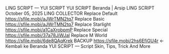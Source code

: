 LING SCRIPT — YUI SCRIPT
YUI SCRIPT
Beranda
|
Arsip
LING SCRIPT
October 05, 2025
LING COLLECTOR
Replace Default
https://sfile.mobi/aJWrTMN2tq7
Replace Basic
https://sfile.mobi/aJWrTMN2tq7
Replace Starlight
https://sfile.mobi/a1CaXrobpmP
Replace Special
https://sfile.mobi/37a78JiWJal
Replace M World
https://sfile.mobi/6de8QAqKrek
BACKUP
https://sfile.mobi/2hs6EfiGU4r
← Kembali ke Beranda
YUI SCRIPT — Script Skin, Tips, Trick And More